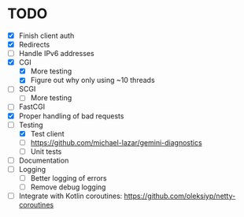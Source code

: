 # TODO

- [X] Finish client auth
- [X] Redirects
- [ ] Handle IPv6 addresses
- [X] CGI
  - [X] More testing
  - [X] Figure out why only using ~10 threads
- [ ] SCGI
  - [ ] More testing
- [ ] FastCGI
- [X] Proper handling of bad requests
- [ ] Testing
  - [X] Test client
  - [ ] https://github.com/michael-lazar/gemini-diagnostics
  - [ ] Unit tests
- [ ] Documentation
- [ ] Logging
  - [ ] Better logging of errors
  - [ ] Remove debug logging
- [ ] Integrate with Kotlin coroutines: https://github.com/oleksiyp/netty-coroutines
